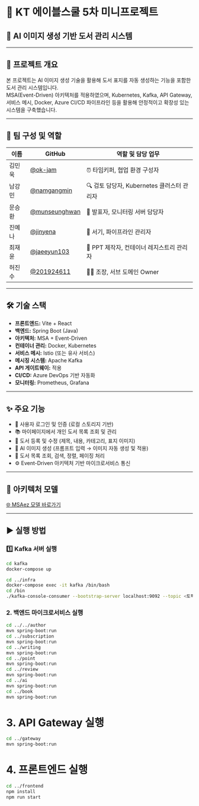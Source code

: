 # 🚀 KT 에이블스쿨 5차 미니프로젝트  
## 🎨 AI 이미지 생성 기반 도서 관리 시스템

---

## 📌 프로젝트 개요  
본 프로젝트는 AI 이미지 생성 기술을 활용해 도서 표지를 자동 생성하는 기능을 포함한 도서 관리 시스템입니다.  
MSA(Event-Driven) 아키텍처를 적용하였으며, Kubernetes, Kafka, API Gateway, 서비스 메시, Docker, Azure CI/CD 파이프라인 등을 활용해 안정적이고 확장성 있는 시스템을 구축했습니다.

---

## 👥 팀 구성 및 역할

| 이름     | GitHub | 역할 및 담당 업무 |
|----------|--------|------------------|
| 김민욱   | [@ok-jam](https://github.com/ok-jam) | ⏰ 타임키퍼, 협업 환경 구성자 |
| 남강민   | [@namgangmin](https://github.com/namgangmin) | 🔍 검토 담당자, Kubernetes 클러스터 관리자 |
| 문승환   | [@munseunghwan](https://github.com/munseunghwan) | 📢 발표자, 모니터링 서버 담당자 |
| 진예나   | [@jinyena](https://github.com/jinyena) | 📝 서기, 파이프라인 관리자 |
| 최재윤   | [@jaeeyun103](https://github.com/jaeeyun103) | 🎨 PPT 제작자, 컨테이너 레지스트리 관리자 |
| 허진수   | [@201924611](https://github.com/201924611) | 🧑‍✈️ 조장, 서브 도메인 Owner |
---

## 🛠 기술 스택

- **프론트엔드:** Vite + React  
- **백엔드:** Spring Boot (Java)  
- **아키텍처:** MSA + Event-Driven  
- **컨테이너 관리:** Docker, Kubernetes  
- **서비스 메시:** Istio (또는 유사 서비스)  
- **메시징 시스템:** Apache Kafka  
- **API 게이트웨이:** 적용  
- **CI/CD:** Azure DevOps 기반 자동화  
- **모니터링:** Prometheus, Grafana  

---

## ✨ 주요 기능

- 🔐 사용자 로그인 및 인증 (로컬 스토리지 기반)  
- 📚 마이페이지에서 개인 도서 목록 조회 및 관리  
- 📝 도서 등록 및 수정 (제목, 내용, 카테고리, 표지 이미지)  
- 🤖 AI 이미지 생성 (프롬프트 입력 → 이미지 자동 생성 및 적용)  
- 🔎 도서 목록 조회, 검색, 정렬, 페이징 처리  
- ⚙️ Event-Driven 아키텍처 기반 마이크로서비스 통신  

---

## 🔗 아키텍처 모델  
[🌐 MSAez 모델 바로가기](https://www.msaez.io/#/117431677/storming/f493bb3e3f53e3347de5cce4b7f8b54a)

---

## ▶️ 실행 방법

### 1️⃣ Kafka 서버 실행  
```bash
cd kafka
docker-compose up

cd ../infra
docker-compose exec -it kafka /bin/bash
cd /bin
./kafka-console-consumer --bootstrap-server localhost:9092 --topic <토픽명>
```

### 2. 백엔드 마이크로서비스 실행
```bash
cd ../../author
mvn spring-boot:run
cd ../subscription
mvn spring-boot:run
cd ../writing
mvn spring-boot:run
cd ../point
mvn spring-boot:run
cd ../review
mvn spring-boot:run
cd ../ai
mvn spring-boot:run
cd ../book
mvn spring-boot:run
```

# 3. API Gateway 실행
```bash
cd ../gateway
mvn spring-boot:run
```
# 4. 프론트엔드 실행
```bash
cd ../frontend
npm install
npm run start
```
